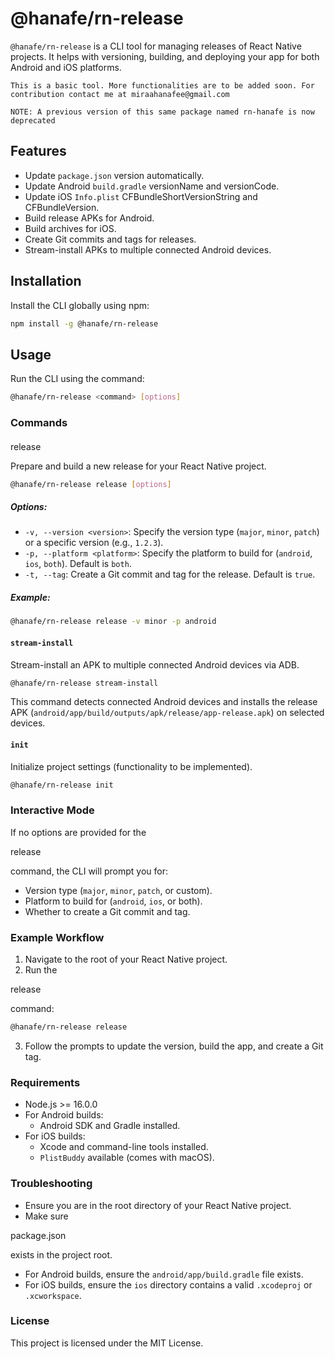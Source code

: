 <!-- # @hanafe/rn-release

`@hanafe/rn-release` is a CLI tool for managing releases of React Native projects. It helps with versioning, building, and deploying your app for both Android and iOS platforms.

## Features

- Update `package.json` version automatically.
- Update Android `build.gradle` versionName and versionCode.
- Update iOS `Info.plist` CFBundleShortVersionString and CFBundleVersion.
- Build release APKs for Android.
- Build archives for iOS.
- Create Git commits and tags for releases.
- Stream-install APKs to multiple connected Android devices.

## Installation

Install the CLI globally using npm:

```bash
npm install -g @hanafe/rn-release
```

## Usage
Run the CLI using the command:
```bash
@hanafe/rn-release <command> [options]
```

### Commands
Prepare and build a new release for your React Native project.

```bash 
@hanafe/rn-release release [options]
```

#### Options:
- -v, --version <version>: Specify the version type (major, minor, patch) or a specific version (e.g., 1.2.3).
- -p, --platform <platform>: Specify the platform to build for (android, ios, both). Default is both.
- -t, --tag: Create a Git commit and tag for the release. Default is true.

### Example:
```bash
@hanafe/rn-release release -v minor -p android
```

stream-install -->

# @hanafe/rn-release

`@hanafe/rn-release` is a CLI tool for managing releases of React Native projects. It helps with versioning, building, and deploying your app for both Android and iOS platforms.

`This is a basic tool. More functionalities are to be added soon. For contribution contact me at miraahanafee@gmail.com`

`NOTE: A previous version of this same package named rn-hanafe is now deprecated`

## Features

- Update `package.json` version automatically.
- Update Android `build.gradle` versionName and versionCode.
- Update iOS `Info.plist` CFBundleShortVersionString and CFBundleVersion.
- Build release APKs for Android.
- Build archives for iOS.
- Create Git commits and tags for releases.
- Stream-install APKs to multiple connected Android devices.

## Installation

Install the CLI globally using npm:

```bash
npm install -g @hanafe/rn-release
```

## Usage

Run the CLI using the command:

```bash
@hanafe/rn-release <command> [options]
```

### Commands

#### 

release



Prepare and build a new release for your React Native project.

```bash
@hanafe/rn-release release [options]
```

##### Options:
- `-v, --version <version>`: Specify the version type (`major`, `minor`, `patch`) or a specific version (e.g., `1.2.3`).
- `-p, --platform <platform>`: Specify the platform to build for (`android`, `ios`, `both`). Default is `both`.
- `-t, --tag`: Create a Git commit and tag for the release. Default is `true`.

##### Example:
```bash
@hanafe/rn-release release -v minor -p android
```

#### `stream-install`

Stream-install an APK to multiple connected Android devices via ADB.

```bash
@hanafe/rn-release stream-install
```

This command detects connected Android devices and installs the release APK (`android/app/build/outputs/apk/release/app-release.apk`) on selected devices.

#### `init`

Initialize project settings (functionality to be implemented).

```bash
@hanafe/rn-release init
```

### Interactive Mode

If no options are provided for the 

release

 command, the CLI will prompt you for:
- Version type (`major`, `minor`, `patch`, or custom).
- Platform to build for (`android`, `ios`, or both).
- Whether to create a Git commit and tag.

### Example Workflow

1. Navigate to the root of your React Native project.
2. Run the 

release

 command:
   ```bash
   @hanafe/rn-release release
   ```
3. Follow the prompts to update the version, build the app, and create a Git tag.

### Requirements

- Node.js >= 16.0.0
- For Android builds:
  - Android SDK and Gradle installed.
- For iOS builds:
  - Xcode and command-line tools installed.
  - `PlistBuddy` available (comes with macOS).

### Troubleshooting

- Ensure you are in the root directory of your React Native project.
- Make sure 

package.json

 exists in the project root.
- For Android builds, ensure the `android/app/build.gradle` file exists.
- For iOS builds, ensure the `ios` directory contains a valid `.xcodeproj` or `.xcworkspace`.

### License

This project is licensed under the MIT License.
